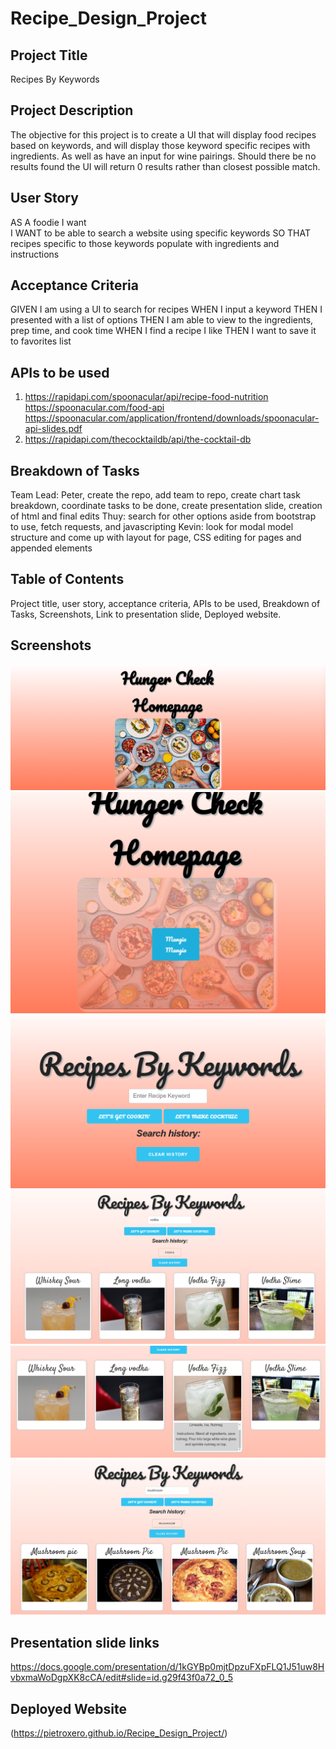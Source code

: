 # Recipe_Design_Project

## Project Title
Recipes By Keywords

## Project Description
The objective for this project is to create a UI that will display food recipes based on keywords, 
and will display those keyword specific recipes with ingredients.
As well as have an input for wine pairings.
Should there be no results found the UI will return 0 results rather than closest possible match.

## User Story
AS A foodie I want  
I WANT to be able to search a website using specific keywords
SO THAT recipes specific to those keywords populate with ingredients and instructions

## Acceptance Criteria
GIVEN I am using a UI to search for recipes
WHEN I input a keyword
THEN I presented with a list of options
THEN I am able to view to the ingredients, prep time, and cook time
WHEN I find a recipe I like
THEN I want to save it to favorites list

## APIs to be used
1) https://rapidapi.com/spoonacular/api/recipe-food-nutrition
    https://spoonacular.com/food-api
    https://spoonacular.com/application/frontend/downloads/spoonacular-api-slides.pdf
2) https://rapidapi.com/thecocktaildb/api/the-cocktail-db


## Breakdown of Tasks
Team Lead: Peter, create the repo, add team to repo, create chart task breakdown, coordinate tasks to be done, create presentation slide, creation of html and final edits
Thuy: search for other options aside from bootstrap to use, fetch requests, and javascripting
Kevin: look for modal model structure and come up with layout for page, CSS editing for pages and appended elements

## Table of Contents
Project title, user story, acceptance criteria, APIs to be used, Breakdown of Tasks, Screenshots, Link to presentation slide, Deployed website.

## Screenshots
![Screenshot](./assets/img/welcomepage.png)
![Screenshot](./assets/img/welcomepagehover.png)
![Screenshot](./assets/img/mainpage.png)
![Screenshot](./assets/img/cocktail.png)
![Screenshot](./assets/img/cocktailingredients.png)
![Screenshot](./assets/img/keywordsearch.png)



## Presentation slide links
https://docs.google.com/presentation/d/1kGYBp0mjtDpzuFXpFLQ1J51uw8HvbxmaWoDgpXK8cCA/edit#slide=id.g29f43f0a72_0_5


## Deployed Website
(https://pietroxero.github.io/Recipe_Design_Project/)